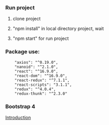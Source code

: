 ### Run project

1) clone project

2) "npm install" in local directory project, wait

3) "npm start" for run project


### Package use: 
```
    "axios": "^0.19.0",
    "nanoid": "^2.1.0",
    "react": "^16.9.0",
    "react-dom": "^16.9.0",  
    "react-redux": "^7.1.1",   
    "react-scripts": "3.1.1",    
    "redux": "^4.0.4",   
    "redux-thunk": "^2.3.0"
```
### Bootstrap 4

[Introduction](https://getbootstrap.com/docs/4.3/getting-started/introduction/)
